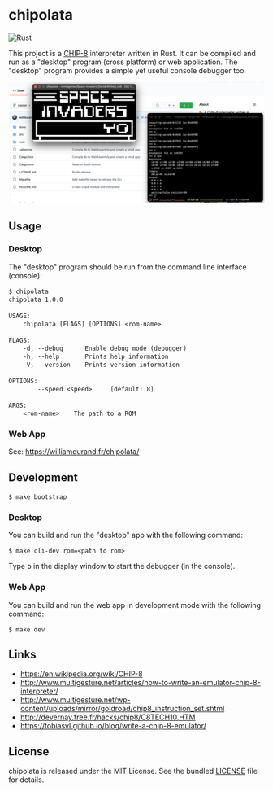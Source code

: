 # chipolata

![Rust](https://github.com/willdurand/chipolata/workflows/Rust/badge.svg)

This project is a [CHIP-8](https://en.wikipedia.org/wiki/CHIP-8) interpreter
written in Rust. It can be compiled and run as a "desktop" program (cross
platform) or web application. The "desktop" program provides a simple yet useful
console debugger too.

![](./docs/screenshot-readme.png)

## Usage

### Desktop

The "desktop" program should be run from the command line interface (console):

```
$ chipolata
chipolata 1.0.0

USAGE:
    chipolata [FLAGS] [OPTIONS] <rom-name>

FLAGS:
    -d, --debug      Enable debug mode (debugger)
    -h, --help       Prints help information
    -V, --version    Prints version information

OPTIONS:
        --speed <speed>     [default: 8]

ARGS:
    <rom-name>    The path to a ROM
```

### Web App

See: https://williamdurand.fr/chipolata/

## Development

```
$ make bootstrap
```

### Desktop

You can build and run the "desktop" app with the following command:

```
$ make cli-dev rom=<path to rom>
```

Type <kbd>o</kbd> in the display window to start the debugger (in the console).

### Web App

You can build and run the web app in development mode with the following
command:

```
$ make dev
```

## Links

- https://en.wikipedia.org/wiki/CHIP-8
- http://www.multigesture.net/articles/how-to-write-an-emulator-chip-8-interpreter/
- http://www.multigesture.net/wp-content/uploads/mirror/goldroad/chip8_instruction_set.shtml
- http://devernay.free.fr/hacks/chip8/C8TECH10.HTM
- https://tobiasvl.github.io/blog/write-a-chip-8-emulator/

## License

chipolata is released under the MIT License. See the bundled
[LICENSE](./LICENSE.md) file for details.
